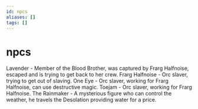 ```yaml
---
id: npcs
aliases: []
tags: []
---
```




# npcs

Lavender - Member of the Blood Brother, was captured by Frarg Halfnoise, escaped and is trying to get back to her crew.
Frarg Halfnoise - Orc slaver, trying to get out of slaving.
One Eye - Orc slaver, working for Frarg Halfnoise, can use destructive magic.
Toejam - Orc slaver, working for Frarg Halfnoise.
The Rainmaker - A mysterious figure who can control the weather, he travels the Desolation providing water for a price.
